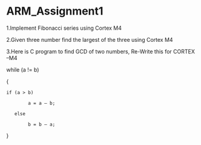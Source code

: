 # ARM_Assignment1
1.Implement Fibonacci  series using Cortex M4

2.Given three number find the largest of the three using Cortex M4

3.Here is C program to find GCD of two numbers, Re-Write this for CORTEX –M4

while (a != b)

 {

    if (a > b)

            a = a – b;

       else

            b = b – a;

}
